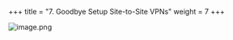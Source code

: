 +++
title = "7. Goodbye Setup Site-to-Site VPNs"
weight = 7
+++


![image.png](/images/008-viii-clean-it-up/39-415603-image.png)


